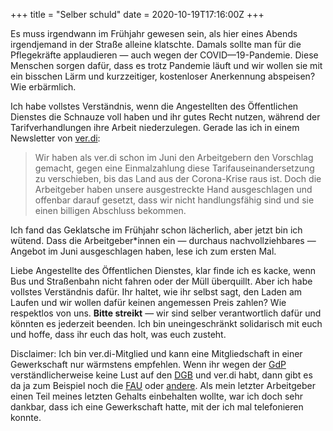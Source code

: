 +++
title = "Selber schuld"
date = 2020-10-19T17:16:00Z
+++

Es muss irgendwann im Frühjahr gewesen sein, als hier eines Abends irgendjemand in der Straße alleine klatschte. Damals sollte man für die Pflegekräfte applaudieren — auch wegen der COVID—19-Pandemie. Diese Menschen sorgen dafür, dass es trotz Pandemie läuft und wir wollen sie mit ein bisschen Lärm und kurzzeitiger, kostenloser Anerkennung abspeisen? Wie erbärmlich.

Ich habe vollstes Verständnis, wenn die Angestellten des Öffentlichen Dienstes die Schnauze voll haben und ihr gutes Recht nutzen, während der Tarifverhandlungen ihre Arbeit niederzulegen. Gerade las ich in einem Newsletter von [ver.di](https://www.verdi.de/):

> Wir haben als ver.di schon im Juni den Arbeitgebern den Vorschlag gemacht, gegen eine Einmalzahlung diese Tarifauseinandersetzung zu verschieben, bis das Land aus der Corona-Krise raus ist. Doch die Arbeitgeber haben unsere ausgestreckte Hand ausgeschlagen und offenbar darauf gesetzt, dass wir nicht handlungsfähig sind und sie einen billigen Abschluss bekommen. 

Ich fand das Geklatsche im Frühjahr schon lächerlich, aber jetzt bin ich wütend. Dass die Arbeitgeber\*innen ein — durchaus nachvollziehbares — Angebot im Juni ausgeschlagen haben, lese ich zum ersten Mal.

Liebe Angestellte des Öffentlichen Dienstes, klar finde ich es kacke, wenn Bus und Straßenbahn nicht fahren oder der Müll überquillt. Aber ich habe vollstes Verständnis dafür. Ihr haltet, wie ihr selbst sagt, den Laden am Laufen und wir wollen dafür keinen angemessen Preis zahlen? Wie respektlos von uns. **Bitte streikt** — wir sind selber verantwortlich dafür und könnten es jederzeit beenden. Ich bin uneingeschränkt solidarisch mit euch und hoffe, dass ihr euch das holt, was euch zusteht.

Disclaimer: Ich bin ver.di-Mitglied und kann eine Mitgliedschaft in einer Gewerkschaft nur wärmstens empfehlen. Wenn ihr wegen der [GdP](https://de.wikipedia.org/wiki/Gewerkschaft_der_Polizei) verständlicherweise keine Lust auf den [DGB](https://de.wikipedia.org/wiki/Deutscher_Gewerkschaftsbund) und ver.di habt, dann gibt es da ja zum Beispiel noch die [FAU](https://www.fau.org/) oder [andere](https://de.wikipedia.org/wiki/Liste_von_Gewerkschaften_in_Deutschland#Sonstige_Gewerkschaften). Als mein letzter Arbeitgeber einen Teil meines letzten Gehalts einbehalten wollte, war ich doch sehr dankbar, dass ich eine Gewerkschaft hatte, mit der ich mal telefonieren konnte.